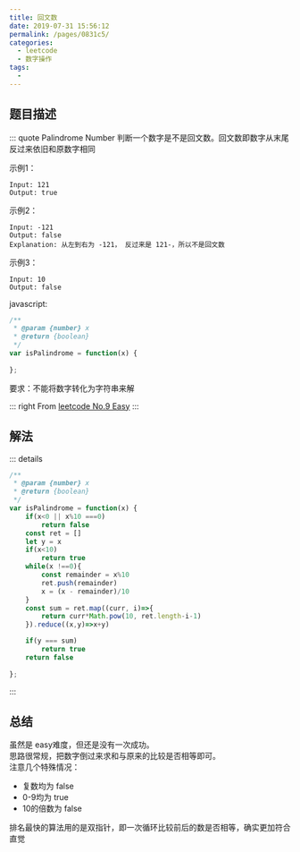 ```yaml
---
title: 回文数
date: 2019-07-31 15:56:12
permalink: /pages/0831c5/
categories: 
  - leetcode
  - 数字操作
tags: 
  - 
---
```


## 题目描述
::: quote Palindrome Number
判断一个数字是不是回文数。回文数即数字从末尾反过来依旧和原数字相同

示例1：
``` 
Input: 121
Output: true
```

示例2：
```
Input: -121
Output: false
Explanation: 从左到右为 -121， 反过来是 121-，所以不是回文数
```

示例3：
```
Input: 10
Output: false
```

javascript:
```js
/**
 * @param {number} x
 * @return {boolean}
 */
var isPalindrome = function(x) {
    
};
```

要求：不能将数字转化为字符串来解

::: right
From [leetcode No.9 Easy](https://leetcode.com/problems/palindrome-number/)
:::

## 解法
::: details 
```js
/**
 * @param {number} x
 * @return {boolean}
 */
var isPalindrome = function(x) {
    if(x<0 || x%10 ===0)
        return false
    const ret = []
    let y = x
    if(x<10)
        return true
    while(x !==0){
        const remainder = x%10
        ret.push(remainder)
        x = (x - remainder)/10
    }
    const sum = ret.map((curr, i)=>{
        return curr*Math.pow(10, ret.length-i-1)
    }).reduce((x,y)=>x+y)

    if(y === sum)
        return true
    return false
    
};
```
:::

## 总结
虽然是 easy难度，但还是没有一次成功。  
思路很常规，把数字倒过来求和与原来的比较是否相等即可。  
注意几个特殊情况：
- 复数均为 false
- 0-9均为 true
- 10的倍数为 false

排名最快的算法用的是双指针，即一次循环比较前后的数是否相等，确实更加符合直觉